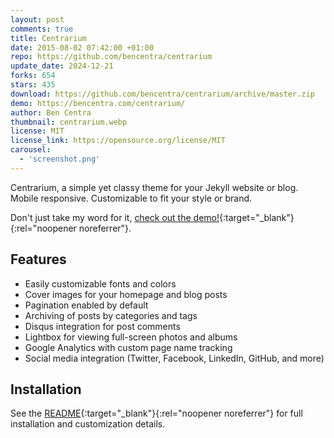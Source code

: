 ```yaml
---
layout: post
comments: true
title: Centrarium
date: 2015-08-02 07:42:00 +01:00
repo: https://github.com/bencentra/centrarium
update_date: 2024-12-21
forks: 654
stars: 435
download: https://github.com/bencentra/centrarium/archive/master.zip
demo: https://bencentra.com/centrarium/
author: Ben Centra
thumbnail: centrarium.webp
license: MIT
license_link: https://opensource.org/license/MIT
carousel:
  - 'screenshot.png'
---
```


Centrarium, a simple yet classy theme for your Jekyll website or blog. Mobile responsive. Customizable to fit your style or brand.

Don't just take my word for it, [check out the demo!](https://bencentra.com/centrarium/){:target="_blank"}{:rel="noopener noreferrer"}.

## Features

* Easily customizable fonts and colors
* Cover images for your homepage and blog posts
* Pagination enabled by default
* Archiving of posts by categories and tags
* Disqus integration for post comments
* Lightbox for viewing full-screen photos and albums
* Google Analytics with custom page name tracking
* Social media integration (Twitter, Facebook, LinkedIn, GitHub, and more)

## Installation

See the [README](https://github.com/bencentra/centrarium/blob/master/README.md){:target="_blank"}{:rel="noopener noreferrer"} for full installation and customization details.
